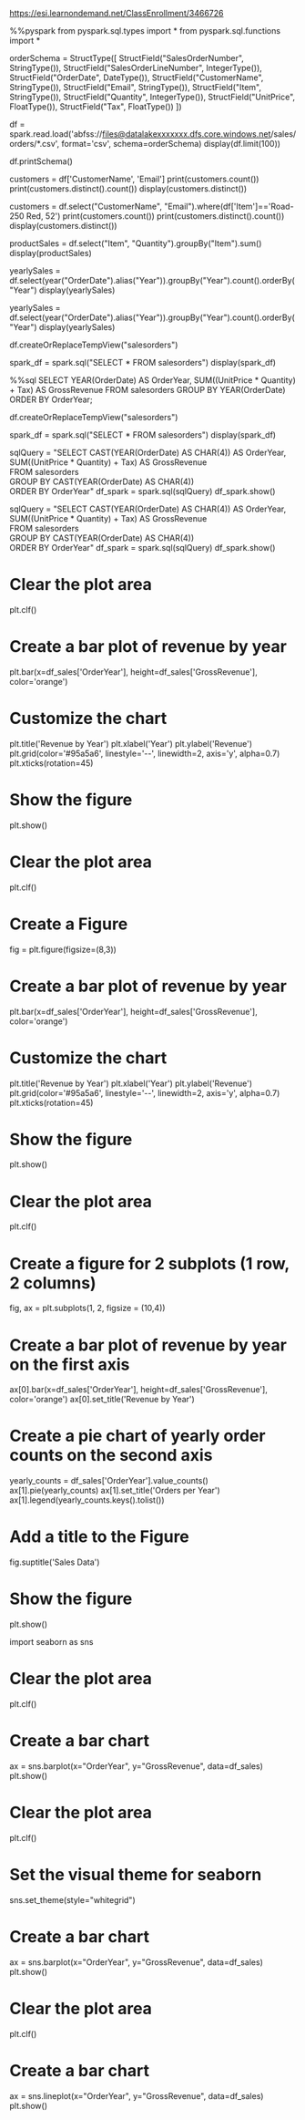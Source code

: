 https://esi.learnondemand.net/ClassEnrollment/3466726



%%pyspark
from pyspark.sql.types import *
from pyspark.sql.functions import *

orderSchema = StructType([
    StructField("SalesOrderNumber", StringType()),
    StructField("SalesOrderLineNumber", IntegerType()),
    StructField("OrderDate", DateType()),
    StructField("CustomerName", StringType()),
    StructField("Email", StringType()),
    StructField("Item", StringType()),
    StructField("Quantity", IntegerType()),
    StructField("UnitPrice", FloatType()),
    StructField("Tax", FloatType())
    ])

df = spark.read.load('abfss://files@datalakexxxxxxx.dfs.core.windows.net/sales/orders/*.csv', format='csv', schema=orderSchema)
display(df.limit(100))



df.printSchema()


customers = df['CustomerName', 'Email']
print(customers.count())
print(customers.distinct().count())
display(customers.distinct())



customers = df.select("CustomerName", "Email").where(df['Item']=='Road-250 Red, 52')
print(customers.count())
print(customers.distinct().count())
display(customers.distinct())


productSales = df.select("Item", "Quantity").groupBy("Item").sum()
display(productSales)


yearlySales = df.select(year("OrderDate").alias("Year")).groupBy("Year").count().orderBy("Year")
display(yearlySales)


yearlySales = df.select(year("OrderDate").alias("Year")).groupBy("Year").count().orderBy("Year")
display(yearlySales)


df.createOrReplaceTempView("salesorders")

spark_df = spark.sql("SELECT * FROM salesorders")
display(spark_df)



%%sql
SELECT YEAR(OrderDate) AS OrderYear,
       SUM((UnitPrice * Quantity) + Tax) AS GrossRevenue
FROM salesorders
GROUP BY YEAR(OrderDate)
ORDER BY OrderYear;


df.createOrReplaceTempView("salesorders")

spark_df = spark.sql("SELECT * FROM salesorders")
display(spark_df)



sqlQuery = "SELECT CAST(YEAR(OrderDate) AS CHAR(4)) AS OrderYear, \
                SUM((UnitPrice * Quantity) + Tax) AS GrossRevenue \
            FROM salesorders \
            GROUP BY CAST(YEAR(OrderDate) AS CHAR(4)) \
            ORDER BY OrderYear"
df_spark = spark.sql(sqlQuery)
df_spark.show()



sqlQuery = "SELECT CAST(YEAR(OrderDate) AS CHAR(4)) AS OrderYear, \
                SUM((UnitPrice * Quantity) + Tax) AS GrossRevenue \
            FROM salesorders \
            GROUP BY CAST(YEAR(OrderDate) AS CHAR(4)) \
            ORDER BY OrderYear"
df_spark = spark.sql(sqlQuery)
df_spark.show()



# Clear the plot area
plt.clf()

# Create a bar plot of revenue by year
plt.bar(x=df_sales['OrderYear'], height=df_sales['GrossRevenue'], color='orange')

# Customize the chart
plt.title('Revenue by Year')
plt.xlabel('Year')
plt.ylabel('Revenue')
plt.grid(color='#95a5a6', linestyle='--', linewidth=2, axis='y', alpha=0.7)
plt.xticks(rotation=45)

# Show the figure
plt.show()





# Clear the plot area
plt.clf()

# Create a Figure
fig = plt.figure(figsize=(8,3))

# Create a bar plot of revenue by year
plt.bar(x=df_sales['OrderYear'], height=df_sales['GrossRevenue'], color='orange')

# Customize the chart
plt.title('Revenue by Year')
plt.xlabel('Year')
plt.ylabel('Revenue')
plt.grid(color='#95a5a6', linestyle='--', linewidth=2, axis='y', alpha=0.7)
plt.xticks(rotation=45)

# Show the figure
plt.show()




# Clear the plot area
plt.clf()

# Create a figure for 2 subplots (1 row, 2 columns)
fig, ax = plt.subplots(1, 2, figsize = (10,4))

# Create a bar plot of revenue by year on the first axis
ax[0].bar(x=df_sales['OrderYear'], height=df_sales['GrossRevenue'], color='orange')
ax[0].set_title('Revenue by Year')

# Create a pie chart of yearly order counts on the second axis
yearly_counts = df_sales['OrderYear'].value_counts()
ax[1].pie(yearly_counts)
ax[1].set_title('Orders per Year')
ax[1].legend(yearly_counts.keys().tolist())

# Add a title to the Figure
fig.suptitle('Sales Data')

# Show the figure
plt.show()



import seaborn as sns

# Clear the plot area
plt.clf()

# Create a bar chart
ax = sns.barplot(x="OrderYear", y="GrossRevenue", data=df_sales)
plt.show()



# Clear the plot area
plt.clf()

# Set the visual theme for seaborn
sns.set_theme(style="whitegrid")

# Create a bar chart
ax = sns.barplot(x="OrderYear", y="GrossRevenue", data=df_sales)
plt.show()





# Clear the plot area
plt.clf()

# Create a bar chart
ax = sns.lineplot(x="OrderYear", y="GrossRevenue", data=df_sales)
plt.show()







